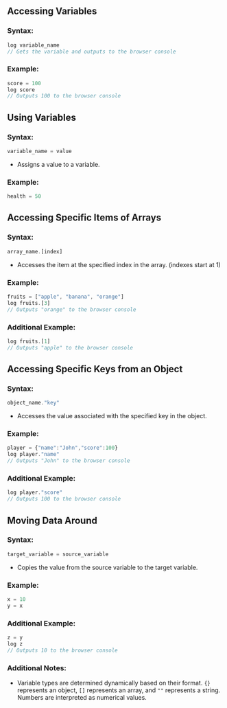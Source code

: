 ## Accessing Variables

### Syntax:

```js
log variable_name
// Gets the variable and outputs to the browser console
```

### Example:

```js
score = 100
log score
// Outputs 100 to the browser console
```

## Using Variables

### Syntax:

```js
variable_name = value
```

- Assigns a value to a variable.

### Example:

```js
health = 50
```

## Accessing Specific Items of Arrays

### Syntax:

```js
array_name.[index]
```

- Accesses the item at the specified index in the array. (indexes start at 1)

### Example:

```js
fruits = ["apple", "banana", "orange"]
log fruits.[3]
// Outputs "orange" to the browser console
```

### Additional Example:

```js
log fruits.[1]
// Outputs "apple" to the browser console
```

## Accessing Specific Keys from an Object

### Syntax:

```js
object_name."key"
```

- Accesses the value associated with the specified key in the object.

### Example:

```js
player = {"name":"John","score":100}
log player."name"
// Outputs "John" to the browser console
```

### Additional Example:

```js
log player."score"
// Outputs 100 to the browser console
```

## Moving Data Around

### Syntax:

```js
target_variable = source_variable
```

- Copies the value from the source variable to the target variable.

### Example:

```js
x = 10
y = x
```

### Additional Example:

```js
z = y
log z
// Outputs 10 to the browser console
```

### Additional Notes:
- Variable types are determined dynamically based on their format. `{}` represents an object, `[]` represents an array, and `""` represents a string. Numbers are interpreted as numerical values.
